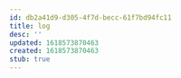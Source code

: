 ```yaml
---
id: db2a41d9-d305-4f7d-becc-61f7bd94fc11
title: log
desc: ''
updated: 1618573870463
created: 1618573870463
stub: true
---
```


